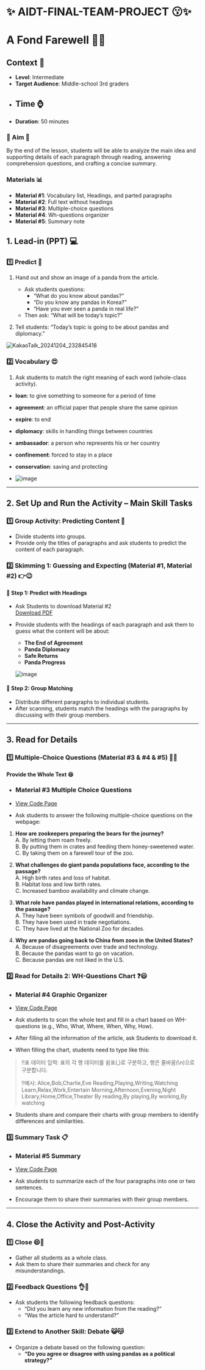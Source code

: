 # :sparkles: AIDT-FINAL-TEAM-PROJECT :kissing::sparkles:

# A Fond Farewell :panda_face::broken_heart:
## Context :bookmark_tabs:
- **Level**: Intermediate  
- **Target Audience**: Middle-school 3rd graders
- ## Time :watch:
- **Duration**: 50 minutes
  
### :dancer:   Aim  :dancer:
By the end of the lesson, students will be able to analyze the main idea and supporting details of each paragraph through reading, answering comprehension questions, and crafting a concise summary.

### Materials  :bar_chart:
- **Material #1**: Vocabulary list, Headings, and parted paragraphs  
- **Material #2**: Full text without headings  
- **Material #3**: Multiple-choice questions  
- **Material #4**: Wh-questions organizer  
- **Material #5**: Summary note
  
## 1. Lead-in (PPT)  :computer:
### :one: Predict :information_desk_person:
1. Hand out and show an image of a panda from the article.  
   - Ask students questions:  
     - “What do you know about pandas?”  
     - “Do you know any pandas in Korea?”  
     - “Have you ever seen a panda in real life?”  
   - Then ask: “What will be today’s topic?”
     
2. Tell students: “Today’s topic is going to be about pandas and diplomacy.”

 ![KakaoTalk_20241204_232845418](https://github.com/user-attachments/assets/943e484b-20b6-4cbc-aa7a-2a63f5b6c021)


### :two: Vocabulary :heart_eyes:
1. Ask students to match the right meaning of each word (whole-class activity).  

- **loan**: to give something to someone for a period of time  
- **agreement**: an official paper that people share the same opinion  
- **expire**: to end  
- **diplomacy**: skills in handling things between countries  
- **ambassador**: a person who represents his or her country  
- **confinement**: forced to stay in a place  
- **conservation**: saving and protecting

- ![image](https://github.com/user-attachments/assets/1ed7a550-a921-44af-a317-4de5049a1132)

---
## 2. Set Up and Run the Activity – Main Skill Tasks

### :one: Group Activity: Predicting Content :heartbeat:
- Divide students into groups.  
- Provide only the titles of paragraphs and ask students to predict the content of each paragraph.


### :two: Skimming 1: Guessing and Expecting (Material #1, Material #2)  :point_right::wink:
#### :pushpin: Step 1: Predict with Headings
- Ask Students to download Material #2  
[Download PDF](https://github.com/Eukkjin/AIDT-FINAL-TEAM-PROJECT/raw/main/Material%20%232.pdf)
- Provide students with the headings of each paragraph and ask them to guess what the content will be about:
  - **The End of Agreement**  
  - **Panda Diplomacy**  
  - **Safe Returns**  
  - **Panda Progress**

  ![image](https://github.com/user-attachments/assets/b6fc4242-bf03-45c9-8012-c5ff589336da)


#### :pushpin: Step 2: Group Matching
- Distribute different paragraphs to individual students.  
- After scanning, students match the headings with the paragraphs by discussing with their group members.

---

## 3. Read for Details 
### :one: Multiple-Choice Questions (Material #3 & #4 & #5) :newspaper::sparkles:

#### Provide the Whole Text  :laughing:
- ### Material #3 Multiple Choice Questions
- [View Code Page](https://github.com/Eukkjin/AIDT-FINAL-TEAM-PROJECT/blob/main/multiple_choice_questions.ipynb)

- Ask students to answer the following multiple-choice questions on the webpage:

1. **How are zookeepers preparing the bears for the journey?**  
   A. By letting them roam freely.  
   B. By putting them in crates and feeding them honey-sweetened water.  
   C. By taking them on a farewell tour of the zoo.

2. **What challenges do giant panda populations face, according to the passage?**  
   A. High birth rates and loss of habitat.  
   B. Habitat loss and low birth rates.  
   C. Increased bamboo availability and climate change.

3. **What role have pandas played in international relations, according to the passage?**  
   A. They have been symbols of goodwill and friendship.  
   B. They have been used in trade negotiations.  
   C. They have lived at the National Zoo for decades.

4. **Why are pandas going back to China from zoos in the United States?**  
   A. Because of disagreements over trade and technology.  
   B. Because the pandas want to go on vacation.  
   C. Because pandas are not liked in the U.S.


### :two: Read for Details 2: WH-Questions Chart  :question::smiley:
- ### Material #4 Graphic Organizer
- [View Code Page](https://github.com/Eukkjin/AIDT-FINAL-TEAM-PROJECT/blob/main/%08Filling_Graphic_Organizer.ipynb)
  
- Ask students to scan the whole text and fill in a chart based on WH-questions (e.g., Who, What, Where, When, Why, How).  
- After filling all the information of the article, ask Students to download it.
  
- When filling the chart, students need to type like this:
> :bangbang:표 데이터 입력: 표의 각 행 데이터를 쉼표(,)로 구분하고, 행은 줄바꿈(\n)으로 구분합니다.
> 
> :bangbang:예시: Alice,Bob,Charlie,Eve Reading,Playing,Writing,Watching Learn,Relax,Work,Entertain Morning,Afternoon,Evening,Night Library,Home,Office,Theater By reading,By playing,By working,By watching

- Students share and compare their charts with group members to identify differences and similarities.


### :three: Summary Task  :clipboard:
- ### Material #5 Summary
- [View Code Page](https://github.com/Eukkjin/AIDT-FINAL-TEAM-PROJECT/blob/main/Material_5_Summary.ipynb)
  
- Ask students to summarize each of the four paragraphs into one or two sentences.  
- Encourage them to share their summaries with their group members.

---
## 4. Close the Activity and Post-Activity

### :one: Close :smile::clap:
- Gather all students as a whole class.  
- Ask them to share their summaries and check for any misunderstandings.  


### :two: Feedback Questions :ok_hand::dizzy:
- Ask students the following feedback questions:  
  - “Did you learn any new information from the reading?”  
  - “Was the article hard to understand?”


### :three: Extend to Another Skill: Debate :smiley_cat::kissing_cat:
- Organize a debate based on the following question:  
  - **“Do you agree or disagree with using pandas as a political strategy?”**

